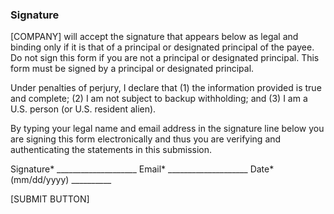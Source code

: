 ### Signature

[COMPANY] will accept the signature that appears below as legal and binding only if it is that of a principal or designated principal of the payee. Do not sign this form if you are not a principal or designated principal. This form must be signed by a principal or designated principal.

Under penalties of perjury, I declare that (1) the information provided is true and complete; (2) I am not subject to backup withholding; and (3) I am a U.S. person (or U.S. resident alien).

By typing your legal name and email address in the signature line below you are signing this form electronically and thus you are verifying and authenticating the statements in this submission.

Signature* ____________________
Email* ____________________
Date* (mm/dd/yyyy) __________
 
[SUBMIT BUTTON]